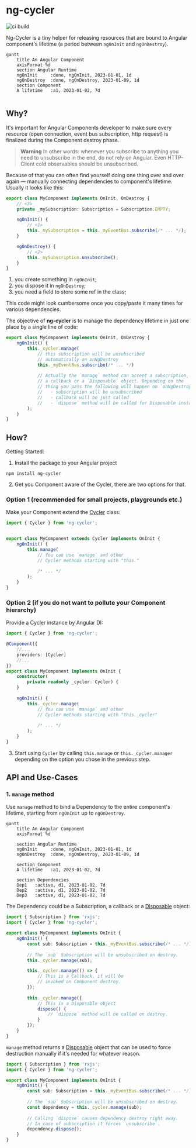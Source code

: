 # ng-cycler

![ci build](https://github.com/guryanovev/ng-cycler/actions/workflows/ci.yml/badge.svg)

Ng-Cycler is a tiny helper for releasing resources that are bound to Angular component's lifetime (a period between `ngOnInit` and `ngOnDestroy`).

```mermaid
gantt
    title An Angular Component
    axisFormat %d
    section Angular Runtime
    ngOnInit     :done, ngOnInit, 2023-01-01, 1d
    ngOnDestroy  :done, ngOnDestroy, 2023-01-09, 1d
    section Component
    A lifetime   :a1, 2023-01-02, 7d
    
```

## Why?

It's important for Angular Components developer to make sure every resource (open connection, event bus subscription, http request) is finalized during the Component destroy phase. 

> **Warning** 
> In other words: whenever you subscribe to anything you need to unsubscribe in the end, do not rely on Angular. Even HTTP-Client cold observables should be unsubscribed.

Because of that you can often find yourself doing one thing over and over again — manually connecting dependencies to component's lifetime. Usually it looks like this:

```typescript
export class MyComponent implements OnInit, OnDestroy {
    // <3>
    private _mySubscription: Subscription = Subscription.EMPTY;

    ngOnInit() {
        // <1>
        this._mySubscription = this._myEventBus.subscribe(/* ... */);
    }

    ngOnDestroy() {
        // <2>
        this._mySubscription.unsubscribe();
    }
}
```

1. you create something in `ngOnInit`;
2. you dispose it in `ngOnDestroy`;
3. you need a field to store some ref in the class;

This code might look cumbersome once you copy/paste it many times for various dependencies.

The objective of **ng-cycler** is to manage the dependency lifetime in just one place by a single line of code:

```typescript
export class MyComponent implements OnInit, OnDestroy {
    ngOnInit() {
        this._cycler.manage(
            // this subscription will be unsubscribed
            // automatically on onNgDestroy
            this._myEventBus.subscribe(/* ... */)
            
            // Actually the `manage` method can accept a subscription,
            // a callback or a `Disposable` object. Depending on the
            // thing you pass the following will happen on `onNgDestroy`:
            //   - subscription will be unsubscribed
            //   - callback will be just called
            //   - `dispose` method will be called for Disposable instance
        );
    }
}
```

## How?

Getting Started:

1. Install the package to your Angular project

```
npm install ng-cycler
```

2. Get you Component aware of the Cycler, there are two options for that.

### Option 1 (recommended for small projects, playgrounds etc.)

Make your Component extend the [Cycler](src/cycler.ts) class:

```typescript
import { Cycler } from 'ng-cycler';


export class MyComponent extends Cycler implements OnInit {
    ngOnInit() {
        this.manage(
            // You can use `manage` and other
            // Cycler methods starting with "this."
            
            /* ... */
        );
    }
}
```

### Option 2 (if you do not want to pollute your Component hierarchy)

Provide a Cycler instance by Angular DI:

```typescript
import { Cycler } from 'ng-cycler';

@Component({
    //...
    providers: [Cycler]
    //...
})
export class MyComponent implements OnInit {
    constructor(
        private readonly _cycler: Cycler) {
    }
    
    ngOnInit() {
        this._cycler.manage(
            // You can use `manage` and other
            // Cycler methods starting with "this._cycler"
            
            /* ... */
        );
    }
}
```

3. Start using `Cycler` by calling `this.manage` or `this._cycler.manager` depending on the option you chose in the previous step.

## API and Use-Cases

### 1. `manage` method

Use `manage` method to bind a Dependency to the entire component's lifetime, starting from `ngOnInit` up to `ngOnDestroy`.

```mermaid
gantt
    title An Angular Component
    axisFormat %d
    
    section Angular Runtime
    ngOnInit     :done, ngOnInit, 2023-01-01, 1d
    ngOnDestroy  :done, ngOnDestroy, 2023-01-09, 1d

    section Component
    A lifetime   :a1, 2023-01-02, 7d
    
    section Dependencies
    Dep1   :active, d1, 2023-01-02, 7d
    Dep2   :active, d1, 2023-01-02, 7d
    Dep3   :active, d1, 2023-01-02, 7d
```

The Dependency could be a Subscription, a callback or a [Disposable](src/disposable.interface.ts) object:

```typescript
import { Subscription } from 'rxjs';
import { Cycler } from 'ng-cycler';

export class MyComponent implements OnInit {
    ngOnInit() {
        const sub: Subscription = this._myEventBus.subscribe(/* ... */);
        
        // The `sub` Subscription will be unsubscribed on destroy.
        this._cycler.manage(sub);

        this._cycler.manage(() => {
            // This is a Callback, it will be
            // invoked on Component destroy.
        });
        
        this._cycler.manage({
            // This is a Disposable object
            dispose() {
                // `dispose` method will be called on destroy.
            }
        });
    }
}
```

`manage` method returns a [Disposable](src/disposable.interface.ts) object that can be used to force destruction manually if it's needed for whatever reason.

```typescript
import { Subscription } from 'rxjs';
import { Cycler } from 'ng-cycler';

export class MyComponent implements OnInit {
    ngOnInit() {
        const sub: Subscription = this._myEventBus.subscribe(/* ... */);
        
        // The `sub` Subscription will be unsubscribed on destroy.
        const dependency = this._cycler.manage(sub);
        
        // Calling `dispose` causes dependency destroy right away.
        // In case of subscription it forces `unsubscribe`.
        dependency.dispose();
    }
}
```
